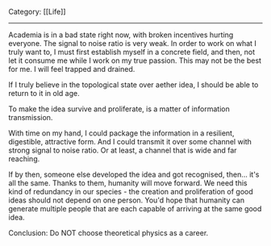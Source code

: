 Category: [[Life]]
___
Academia is in a bad state right now, with broken incentives hurting everyone. The signal to noise ratio is very weak. In order to work on what I truly want to, I must first establish myself in a concrete field, and then, not let it consume me while I work on my true passion. This may not be the best for me. I will feel trapped and drained. 

If I truly believe in the topological state over aether idea, I should be able to return to it in old age. 

To make the idea survive and proliferate, is a matter of information transmission. 

With time on my hand, I could package the information in a resilient, digestible, attractive form. And I could transmit it over some channel with strong signal to noise ratio. Or at least, a channel that is wide and far reaching. 

If by then, someone else developed the idea and got recognised, then... it's all the same. Thanks to them, humanity will move forward. We need this kind of redundancy in our species - the creation and proliferation of good ideas should not depend on one person. You'd hope that humanity can generate multiple people that are each capable of arriving at the same good idea. 

Conclusion: Do NOT choose theoretical physics as a career. 

